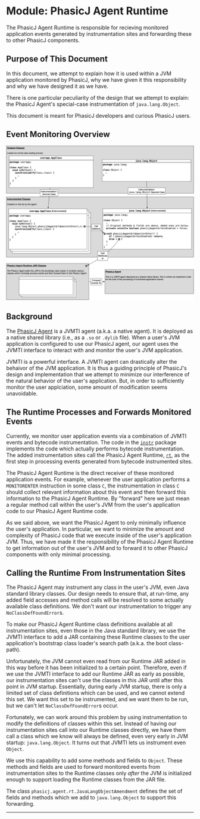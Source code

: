# Module: PhasicJ Agent Runtime

The PhasicJ Agent Runtime is responsible for recieving monitored application
events generated by instrumentation sites and forwarding these to other
PhasicJ components.

## Purpose of This Document

In this document, we attempt to explain how it is used within a JVM
application monitored by PhasicJ, why we have given it this responsibility and
why we have designed it as we have.

There is one particular peculiarity of the design that we attempt to explain:
the PhasicJ Agent's special-case instrumentation of `java.lang.Object`.

This document is meant for PhasicJ developers and curious PhasicJ users.

## Event Monitoring Overview

![PhasicJ Agent Design](diagram.png)

## Background

The [PhasicJ Agent][1] is a JVMTI agent (a.k.a. a native agent). It is
deployed as a native shared library (i.e., as a `.so` or `.dylib` file). When
a user's JVM application is configured to use our PhasicJ agent, our agent
uses the JVMTI interface to interact with and monitor the user's JVM
application.

JVMTI is a powerful interface. A JVMTI agent can drastically alter the behaivor
of the JVM application. It is thus a guiding principle of PhasicJ's design and
implementation that we attempt to minimize our interference of the natural
behavior of the user's application. But, in order to sufficiently monitor the
user applciation, some amount of modification seems unavoidable.

## The Runtime Processes and Forwards Monitored Events

Currently, we monitor user application events via a combination of JVMTI events
and bytecode instrumentation. The code in the [`instr`][2] package implements
the code which actually performs bytecode instrumentation. The added
instrumentation sites call the PhasicJ Agent Runtime, [`rt`][3], as the first
step in processing events generated from bytecode instrumented sites.

The PhasicJ Agent Runtime is the direct receiver of these monitored
application events. For example, whenever the user application performs a
`MONITORENTER` instruction in some class `C`, the instrumentation in class
`C` should collect relevant information about this event and then forward
this information to the PhasicJ Agent Runtime. By "forward" here we just
mean a regular method call within the user's JVM from the user's application
code to our PhasicJ Agent Runtime code.

As we said above, we want the PhasicJ Agent to only minimally influence the
user's application. In particular, we want to minimize the amount and
complexity of PhasicJ code that we execute inside of the user's application
JVM. Thus, we have made it the responsibility of the PhasicJ Agent Runtime to
get information out of the user's JVM and to forward it to other PhasicJ
components with only minimal processing.

## Calling the Runtime From Instrumentation Sites

The PhasicJ Agent may instrument any class in the user's JVM, even Java
standard library classes. Our design needs to ensure that, at run-time, any
added field accesses and method calls will be resolved to some actually
available class definitions. We don't want our instrumentation to trigger any
`NoClassDefFoundError`s.

To make our PhasicJ Agent Runtime class definitions available at all
instrumentation sites, even those in the Java standard library, we use the
JVMTI interface to add a JAR containing these Runtime classes to the user
application's bootstrap class loader's search path (a.k.a. the boot
class-path).

Unfortunately, the JVM cannot even read from our Runtime JAR added in this
way before it has been initialized to a certain point. Therefore, even if we
use the JVMTI interface to add our Runtime JAR as early as possible, our
instrumentation sites can't use the classes in this JAR until after this
point in JVM startup. Essentially, during early JVM startup, there is only a
limited set of class definitions which can be used, and we cannot extend this
set. We want this set to be instrumented, and we want them to be run, but we
can't let `NoClassDefFoundError`s occur.

Fortunately, we can work around this problem by using instrumentation to modify
the definitions of classes within this set. Instead of having our
instrumentation sites call into our Runtime classes directly, we have them call
a class which we know will always be defined, even very early in JVM startup:
`java.lang.Object`. It turns out that JVMTI lets us instrument even `Object`.

We use this capability to add some methods and fields to `Object`. These
methods and fields are used to forward monitored events from instrumentation
sites to the Runtime classes only *after* the JVM is initialized enough to
support loading the Runtime classes from the JAR file.

The class `phasicj.agent.rt.JavaLangObjectAmendment` defines the set of fields
and methods which we add to `java.lang.Object` to support this forwarding.

---

[1]: /phasicj/agent
[2]: /phasicj/agent/instr
[3]: /phasicj/agent/rt
